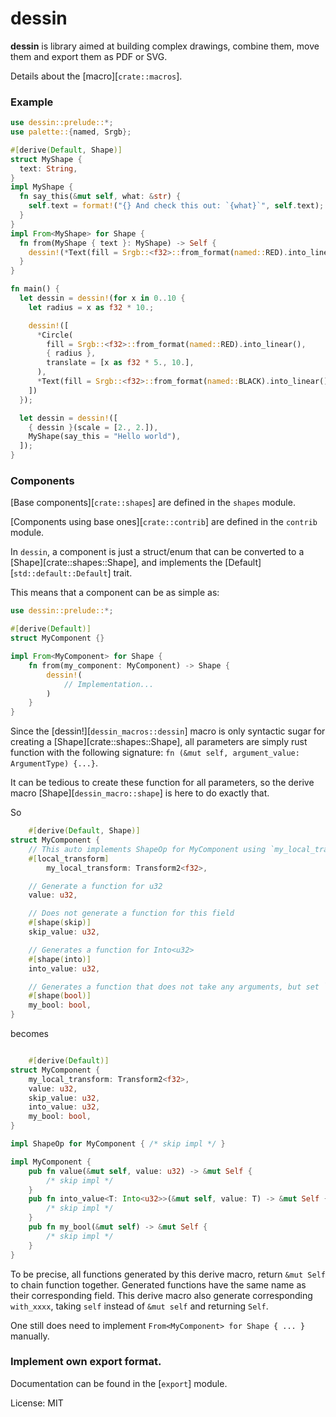 # dessin

**dessin** is library aimed at building complex drawings, combine them, move them and export them as PDF or SVG.

Details about the [macro][`crate::macros`].

### Example

```rust
use dessin::prelude::*;
use palette::{named, Srgb};

#[derive(Default, Shape)]
struct MyShape {
  text: String,
}
impl MyShape {
  fn say_this(&mut self, what: &str) {
    self.text = format!("{} And check this out: `{what}`", self.text);
  }
}
impl From<MyShape> for Shape {
  fn from(MyShape { text }: MyShape) -> Self {
    dessin!(*Text(fill = Srgb::<f32>::from_format(named::RED).into_linear(), { text })).into()
  }
}

fn main() {
  let dessin = dessin!(for x in 0..10 {
    let radius = x as f32 * 10.;

    dessin!([
      *Circle(
        fill = Srgb::<f32>::from_format(named::RED).into_linear(),
        { radius },
        translate = [x as f32 * 5., 10.],
      ),
      *Text(fill = Srgb::<f32>::from_format(named::BLACK).into_linear(), font_size = 10., text = "Hi !",),
    ])
  });

  let dessin = dessin!([
    { dessin }(scale = [2., 2.]),
    MyShape(say_this = "Hello world"),
  ]);
}
```

### Components

[Base components][`crate::shapes`] are defined in the `shapes` module.

[Components using base ones][`crate::contrib`] are defined in the `contrib` module.

In `dessin`, a component is just a struct/enum that can be converted to a [Shape][crate::shapes::Shape],
and implements the [Default][`std::default::Default`] trait.

This means that a component can be as simple as:
```rust
use dessin::prelude::*;

#[derive(Default)]
struct MyComponent {}

impl From<MyComponent> for Shape {
	fn from(my_component: MyComponent) -> Shape {
		dessin!(
			// Implementation...
		)
	}
}
```

Since the [dessin!][`dessin_macros::dessin`] macro is only syntactic sugar for creating a [Shape][crate::shapes::Shape],
all parameters are simply rust function with the following signature: `fn (&mut self, argument_value: ArgumentType) {...}`.

It can be tedious to create these function for all parameters, so the derive macro [Shape][`dessin_macro::shape`]
is here to do exactly that.

So
```rust
	#[derive(Default, Shape)]
struct MyComponent {
	// This auto implements ShapeOp for MyComponent using `my_local_transform` as the storage.
	#[local_transform]
		my_local_transform: Transform2<f32>,

	// Generate a function for u32
	value: u32,

	// Does not generate a function for this field
	#[shape(skip)]
	skip_value: u32,

	// Generates a function for Into<u32>
	#[shape(into)]
	into_value: u32,

	// Generates a function that does not take any arguments, but set `my_bool` to true
	#[shape(bool)]
	my_bool: bool,
}

```

becomes
```rust

	#[derive(Default)]
struct MyComponent {
	my_local_transform: Transform2<f32>,
	value: u32,
	skip_value: u32,
	into_value: u32,
	my_bool: bool,
}

impl ShapeOp for MyComponent { /* skip impl */ }

impl MyComponent {
	pub fn value(&mut self, value: u32) -> &mut Self {
        /* skip impl */
    }
	pub fn into_value<T: Into<u32>>(&mut self, value: T) -> &mut Self {
        /* skip impl */
    }
	pub fn my_bool(&mut self) -> &mut Self {
        /* skip impl */
    }
}

```
To be precise, all functions generated by this derive macro, return `&mut Self` to chain function together.
Generated functions have the same name as their corresponding field.
This derive macro also generate corresponding `with_xxxx`, taking `self` instead of `&mut self` and returning `Self`.

One still does need to implement `From<MyComponent> for Shape { ... }` manually.

### Implement own export format.
Documentation can be found in the [`export`] module.

License: MIT
